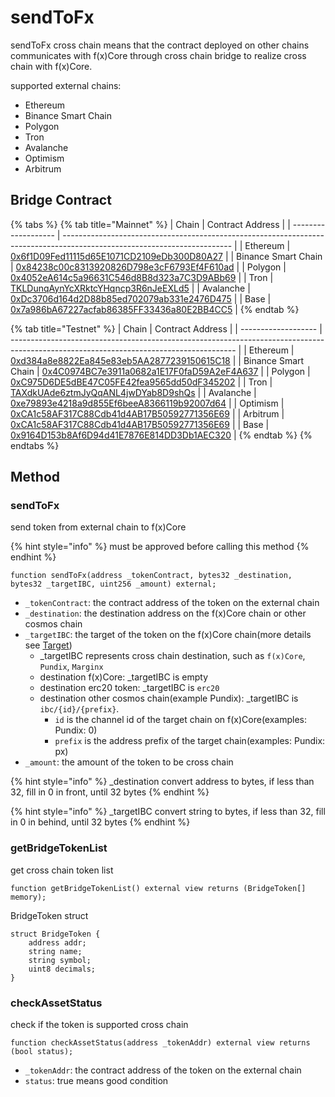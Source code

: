 # sendToFx

sendToFx cross chain means that the contract deployed on other chains communicates with f(x)Core through cross chain bridge to realize cross chain with f(x)Core.

supported external chains:

* Ethereum
* Binance Smart Chain
* Polygon
* Tron
* Avalanche
* Optimism
* Arbitrum

## Bridge Contract

{% tabs %}
{% tab title="Mainnet" %}
| Chain               | Contract Address                                                                                                         |
| ------------------- | ------------------------------------------------------------------------------------------------------------------------ |
| Ethereum            | [0x6f1D09Fed11115d65E1071CD2109eDb300D80A27](https://etherscan.io/address/0x6f1D09Fed11115d65E1071CD2109eDb300D80A27)    |
| Binance Smart Chain | [0x84238c00c8313920826D798e3cF6793Ef4F610ad](https://bscscan.com/address/0x84238c00c8313920826D798e3cF6793Ef4F610ad)     |
| Polygon             | [0x4052eA614c5a96631C546d8B8d323a7C3D9ABb69](https://polygonscan.com/address/0x4052eA614c5a96631C546d8B8d323a7C3D9ABb69) |
| Tron                | [TKLDunqAynYcXRktcYHqncp3R6nJeEXLd5](https://tronscan.org/#/address/TKLDunqAynYcXRktcYHqncp3R6nJeEXLd5)                  |
| Avalanche           | [0xDc3706d164d2D88b85ed702079ab331e2476D475](https://snowtrace.io/address/0xDc3706d164d2D88b85ed702079ab331e2476D475)    |
| Base                | [0x7a986bA67227acfab86385FF33436a80E2BB4CC5](https://basescan.org/address/0x7a986bA67227acfab86385FF33436a80E2BB4CC5)    |
{% endtab %}

{% tab title="Testnet" %}
| Chain               | Contract Address                                                                                                                       |
| ------------------- | -------------------------------------------------------------------------------------------------------------------------------------- |
| Ethereum            | [0xd384a8e8822Ea845e83eb5AA2877239150615C18](https://sepolia.etherscan.io/address/0xd384a8e8822ea845e83eb5aa2877239150615c18)          |
| Binance Smart Chain | [0x4C0974BC7e3911a0682a1E17F0faD59A2eF4A637](https://testnet.bscscan.com/address/0x4C0974BC7e3911a0682a1E17F0faD59A2eF4A637)           |
| Polygon             | [0xC975D6DE5dBE47C05FE42fea9565dd50dF345202](https://amoy.polygonscan.com/address/0xc975d6de5dbe47c05fe42fea9565dd50df345202)          |
| Tron                | [TAXdkUAde6ztmJyQqANL4jwDYab8D9shQs](https://nile.tronscan.org/#/address/TAXdkUAde6ztmJyQqANL4jwDYab8D9shQs)                           |
| Avalanche           | [0xe79893e4218a9d855Ef6beeA8366119b92007d64](https://testnet.snowtrace.io/address/0xe79893e4218a9d855Ef6beeA8366119b92007d64)          |
| Optimism            | [0xCA1c58AF317C88Cdb41d4AB17B50592771356E69](https://sepolia-optimism.etherscan.io/address/0xca1c58af317c88cdb41d4ab17b50592771356e69) |
| Arbitrum            | [0xCA1c58AF317C88Cdb41d4AB17B50592771356E69](https://sepolia.arbiscan.io/address/0xca1c58af317c88cdb41d4ab17b50592771356e69)           |
| Base                | [0x9164D153b8Af6D94d41E7876E814DD3Db1AEC320](https://sepolia.basescan.org/address/0x9164d153b8af6d94d41e7876e814dd3db1aec320)          |
{% endtab %}
{% endtabs %}

## Method

### sendToFx

send token from external chain to f(x)Core

{% hint style="info" %}
must be approved before calling this method
{% endhint %}

```solidity
function sendToFx(address _tokenContract, bytes32 _destination, bytes32 _targetIBC, uint256 _amount) external;
```

* `_tokenContract`: the contract address of the token on the external chain
* `_destination`: the destination address on the f(x)Core chain or other cosmos chain
* `_targetIBC`: the target of the token on the f(x)Core chain(more details see [Target](target.md))
  * \_targetIBC represents cross chain destination, such as `f(x)Core`, `Pundix`, `Marginx`
  * destination f(x)Core: \_targetIBC is empty
  * destination erc20 token: \_targetIBC is `erc20`
  * destination other cosmos chain(example Pundix): \_targetIBC is `ibc/{id}/{prefix}`.
    * `id` is the channel id of the target chain on f(x)Core(examples: Pundix: 0)
    * `prefix` is the address prefix of the target chain(examples: Pundix: px)
* `_amount`: the amount of the token to be cross chain

{% hint style="info" %}
\_destination convert address to bytes, if less than 32, fill in 0 in front, until 32 bytes
{% endhint %}

{% hint style="info" %}
\_targetIBC convert string to bytes, if less than 32, fill in 0 in behind, until 32 bytes
{% endhint %}

### getBridgeTokenList

get cross chain token list

```solidity
function getBridgeTokenList() external view returns (BridgeToken[] memory);
```

BridgeToken struct

```solidity
struct BridgeToken {
    address addr;
    string name;
    string symbol;
    uint8 decimals;
}
```

### checkAssetStatus

check if the token is supported cross chain

```solidity
function checkAssetStatus(address _tokenAddr) external view returns (bool status);
```

* `_tokenAddr`: the contract address of the token on the external chain
* `status`: true means good condition
